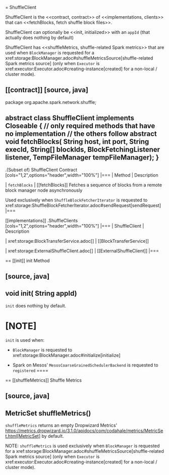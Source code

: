 = ShuffleClient

ShuffleClient is the <<contract, contract>> of <<implementations, clients>> that can <<fetchBlocks, fetch shuffle block files>>.

ShuffleClient can optionally be <<init, initialized>> with an `appId` (that actually does nothing by default)

ShuffleClient has <<shuffleMetrics, shuffle-related Spark metrics>> that are used when `BlockManager` is requested for a xref:storage:BlockManager.adoc#shuffleMetricsSource[shuffle-related Spark metrics source] (only when `Executor` is xref:executor:Executor.adoc#creating-instance[created] for a non-local / cluster mode).

[[contract]]
[source, java]
----
package org.apache.spark.network.shuffle;

abstract class ShuffleClient implements Closeable {
  // only required methods that have no implementation
  // the others follow
  abstract void fetchBlocks(
      String host,
      int port,
      String execId,
      String[] blockIds,
      BlockFetchingListener listener,
      TempFileManager tempFileManager);
}
----

.(Subset of) ShuffleClient Contract
[cols="1,2",options="header",width="100%"]
|===
| Method
| Description

| `fetchBlocks`
| [[fetchBlocks]] Fetches a sequence of blocks from a remote block manager node asynchronously

Used exclusively when `ShuffleBlockFetcherIterator` is requested to xref:storage:ShuffleBlockFetcherIterator.adoc#sendRequest[sendRequest]
|===

[[implementations]]
.ShuffleClients
[cols="1,2",options="header",width="100%"]
|===
| ShuffleClient
| Description

| xref:storage:BlockTransferService.adoc[]
| [[BlockTransferService]]

| xref:storage:ExternalShuffleClient.adoc[]
| [[ExternalShuffleClient]]
|===

== [[init]] init Method

[source, java]
----
void init(
  String appId)
----

`init` does nothing by default.

[NOTE]
====
`init` is used when:

* `BlockManager` is requested to xref:storage:BlockManager.adoc#initialize[initialize]

* Spark on Mesos' `MesosCoarseGrainedSchedulerBackend` is requested to `registered`
====

== [[shuffleMetrics]] Shuffle Metrics

[source, java]
----
MetricSet shuffleMetrics()
----

`shuffleMetrics` returns an empty Dropwizard Metrics' https://metrics.dropwizard.io/3.1.0/apidocs/com/codahale/metrics/MetricSet.html[MetricSet] by default.

NOTE: `shuffleMetrics` is used exclusively when `BlockManager` is requested for a xref:storage:BlockManager.adoc#shuffleMetricsSource[shuffle-related Spark metrics source] (only when `Executor` is xref:executor:Executor.adoc#creating-instance[created] for a non-local / cluster mode).
